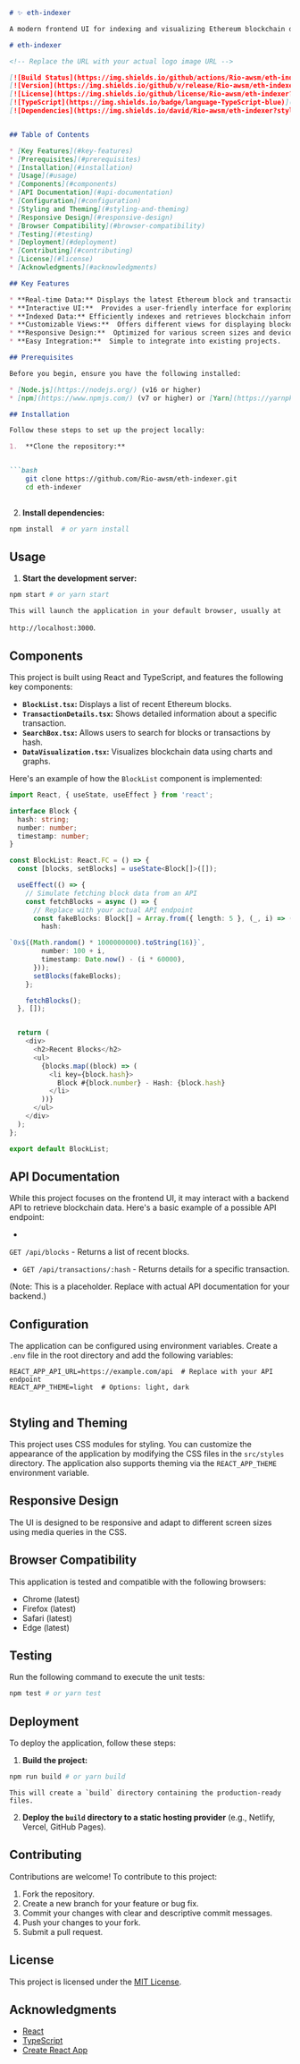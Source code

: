 ```markdown
# ✨ eth-indexer

A modern frontend UI for indexing and visualizing Ethereum blockchain data.

# eth-indexer

<!-- Replace the URL with your actual logo image URL -->

[![Build Status](https://img.shields.io/github/actions/Rio-awsm/eth-indexer/build?branch=main&style=flat-square)](https://github.com/Rio-awsm/eth-indexer/actions/workflows/build.yml)
[![Version](https://img.shields.io/github/v/release/Rio-awsm/eth-indexer?style=flat-square)](https://github.com/Rio-awsm/eth-indexer/releases)
[![License](https://img.shields.io/github/license/Rio-awsm/eth-indexer?style=flat-square)](https://github.com/Rio-awsm/eth-indexer/blob/main/LICENSE)
[![TypeScript](https://img.shields.io/badge/language-TypeScript-blue)](https://www.typescriptlang.org/)
[![Dependencies](https://img.shields.io/david/Rio-awsm/eth-indexer?style=flat-square)](https://david-dm.org/Rio-awsm/eth-indexer)


## Table of Contents

* [Key Features](#key-features)
* [Prerequisites](#prerequisites)
* [Installation](#installation)
* [Usage](#usage)
* [Components](#components)
* [API Documentation](#api-documentation)
* [Configuration](#configuration)
* [Styling and Theming](#styling-and-theming)
* [Responsive Design](#responsive-design)
* [Browser Compatibility](#browser-compatibility)
* [Testing](#testing)
* [Deployment](#deployment)
* [Contributing](#contributing)
* [License](#license)
* [Acknowledgments](#acknowledgments)

## Key Features

* **Real-time Data:** Displays the latest Ethereum block and transaction data.
* **Interactive UI:**  Provides a user-friendly interface for exploring the blockchain.
* **Indexed Data:** Efficiently indexes and retrieves blockchain information.
* **Customizable Views:**  Offers different views for displaying blockchain data.
* **Responsive Design:**  Optimized for various screen sizes and devices.
* **Easy Integration:**  Simple to integrate into existing projects.

## Prerequisites

Before you begin, ensure you have the following installed:

* [Node.js](https://nodejs.org/) (v16 or higher)
* [npm](https://www.npmjs.com/) (v7 or higher) or [Yarn](https://yarnpkg.com/)

## Installation

Follow these steps to set up the project locally:

1.  **Clone the repository:**


```bash
    git clone https://github.com/Rio-awsm/eth-indexer.git
    cd eth-indexer
    

```

2.  **Install dependencies:**

    



```bash
npm install  # or yarn install
```

## Usage

1.  **Start the development server:**

    



```bash
npm start # or yarn start
```

    This will launch the application in your default browser, usually at 

`http://localhost:3000`.

## Components

This project is built using React and TypeScript, and features the following key components:

* **`BlockList.tsx`:** Displays a list of recent Ethereum blocks.
* **`TransactionDetails.tsx`:** Shows detailed information about a specific transaction.
* **`SearchBox.tsx`:** Allows users to search for blocks or transactions by hash.
* **`DataVisualization.tsx`:** Visualizes blockchain data using charts and graphs.

Here's an example of how the `BlockList` component is implemented:

```typescript
import React, { useState, useEffect } from 'react';

interface Block {
  hash: string;
  number: number;
  timestamp: number;
}

const BlockList: React.FC = () => {
  const [blocks, setBlocks] = useState<Block[]>([]);

  useEffect(() => {
    // Simulate fetching block data from an API
    const fetchBlocks = async () => {
      // Replace with your actual API endpoint
      const fakeBlocks: Block[] = Array.from({ length: 5 }, (_, i) => ({
        hash: 

`0x${(Math.random() * 1000000000).toString(16)}`,
        number: 100 + i,
        timestamp: Date.now() - (i * 60000),
      }));
      setBlocks(fakeBlocks);
    };

    fetchBlocks();
  }, []);


  return (
    <div>
      <h2>Recent Blocks</h2>
      <ul>
        {blocks.map((block) => (
          <li key={block.hash}>
            Block #{block.number} - Hash: {block.hash}
          </li>
        ))}
      </ul>
    </div>
  );
};

export default BlockList;
```

## API Documentation

While this project focuses on the frontend UI, it may interact with a backend API to retrieve blockchain data. Here's a basic example of a possible API endpoint:

* 

`GET /api/blocks` - Returns a list of recent blocks.
* `GET /api/transactions/:hash` - Returns details for a specific transaction.

(Note:  This is a placeholder. Replace with actual API documentation for your backend.)

## Configuration

The application can be configured using environment variables.  Create a `.env` file in the root directory and add the following variables:

```
REACT_APP_API_URL=https://example.com/api  # Replace with your API endpoint
REACT_APP_THEME=light  # Options: light, dark


```

## Styling and Theming

This project uses CSS modules for styling. You can customize the appearance of the application by modifying the CSS files in the `src/styles` directory. The application also supports theming via the `REACT_APP_THEME` environment variable.

## Responsive Design

The UI is designed to be responsive and adapt to different screen sizes using media queries in the CSS.

## Browser Compatibility

This application is tested and compatible with the following browsers:

* Chrome (latest)
* Firefox (latest)
* Safari (latest)
* Edge (latest)

## Testing

Run the following command to execute the unit tests:

```bash
npm test # or yarn test


```

## Deployment

To deploy the application, follow these steps:

1.  **Build the project:**

    

```bash
npm run build # or yarn build


```

    This will create a `build` directory containing the production-ready files.

2.  **Deploy the `build` directory to a static hosting provider** (e.g., Netlify, Vercel, GitHub Pages).

## Contributing

Contributions are welcome! To contribute to this project:

1.  Fork the repository.
2.  Create a new branch for your feature or bug fix.
3.  Commit your changes with clear and descriptive commit messages.
4.  Push your changes to your fork.
5.  Submit a pull request.

## License

This project is licensed under the [MIT License](LICENSE).

## Acknowledgments

* [React](https://reactjs.org/)
* [TypeScript](https://www.typescriptlang.org/)
* [Create React App](https://create-react-app.dev/)
```